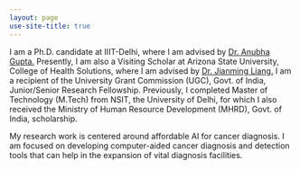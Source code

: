 ```yaml
---
layout: page
use-site-title: true
---
```


<p>I am a Ph.D. candidate at IIIT-Delhi, where I am advised by <a href="https://www.iiitd.edu.in/~anubha/#">Dr. Anubha Gupta.</a>  Presently, I am also a Visiting Scholar at Arizona State University, College of Health Solutions, where I am advised by <a href="https://scholar.google.com/citations?user=rUTf4hgAAAAJ&hl=en">Dr. Jianming Liang.</a>
I am a recipient of the University Grant Commission (UGC), Govt. of India, Junior/Senior Research Fellowship. Previously, I completed Master of Technology (M.Tech) from NSIT, the University of Delhi, for which I also received the Ministry of Human Resource Development (MHRD), Govt. of India, scholarship. </p>

<p>My research work is centered around affordable AI for cancer diagnosis. I am focused on developing computer-aided cancer diagnosis and detection tools that can help in the expansion of vital diagnosis facilities. </p>




